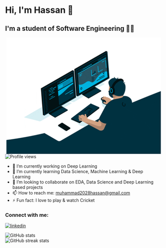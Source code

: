 # Hi, I'm Hassan 👋 
## I'm  a student of Software Engineering 👨‍💻

<img align='right' alt='Programmer Gif' src='https://github.com/Muhammad-Hassan1000/Muhammad-Hassan1000/blob/main/engineer.gif' width=500>

![Profile views](https://gpvc.arturio.dev/Muhammad-Hassan1000)  

- 🔭 I’m currently working on Deep Learning 
- 🌱 I’m currently learning Data Science, Machine Learning & Deep Learning 
- 👯 I’m looking to collaborate on EDA, Data Science and Deep Learning based projects 
- 📫 How to reach me: muhammad2028hassan@gmail.com 
- ⚡ Fun fact: I love to play & watch Cricket 

### Connect with me:
[<img src='https://cdn.jsdelivr.net/npm/simple-icons@3.0.1/icons/linkedin.svg' alt='linkedin' height='40'>](https://www.linkedin.com/in/muhammad-hassan001/)  

![GitHub stats](https://github-readme-stats.vercel.app/api?username=Muhammad-Hassan1000&show_icons=true)  
![GitHub streak stats](https://github-readme-streak-stats.herokuapp.com/?user=Muhammad-Hassan1000)  

